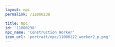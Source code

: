 ```yaml
---
layout: npc
permalink: /11000238

title: Npc
id: '11000238'
npc_name: 'Construction Worker'
icon_url: 'portrait/npc/11000222_worker2_p.png'
---
```

